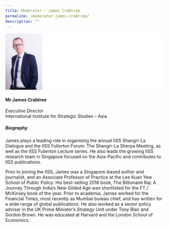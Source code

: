 ```yaml
---
title: ​​Moderator – James Crabtree
permalink: /moderator-james-crabtree/
description: ""
---
```

![](/images/Speakers/James%20Crabtree.jpg)

#### **Mr James Crabtree**

*Executive Director*  
International Institute for Strategic Studies – Asia

##### **Biography**
James plays a leading role in organising the annual IISS Shangri-La Dialogue and the IISS Fullerton Forum: The Shangri-La Sherpa Meeting, as well as the IISS Fullerton Lecture series. He also leads the growing IISS research team in Singapore focused on the Asia-Pacific and contributes to IISS publications. 

Prior to joining the IISS, James was a Singapore-based author and journalist, and an Associate Professor of Practice at the Lee Kuan Yew School of Public Policy. His best-selling 2018 book, The Billionaire Raj: A Journey Through India’s New Gilded Age was shortlisted for the FT / McKinsey book of the year. Prior to academia, James worked for the Financial Times, most recently as Mumbai bureau chief, and has written for a wide range of global publications. He also worked as a senior policy adviser in the UK Prime Minister’s Strategy Unit under Tony Blair and Gordon Brown. He was educated at Harvard and the London School of Economics.
